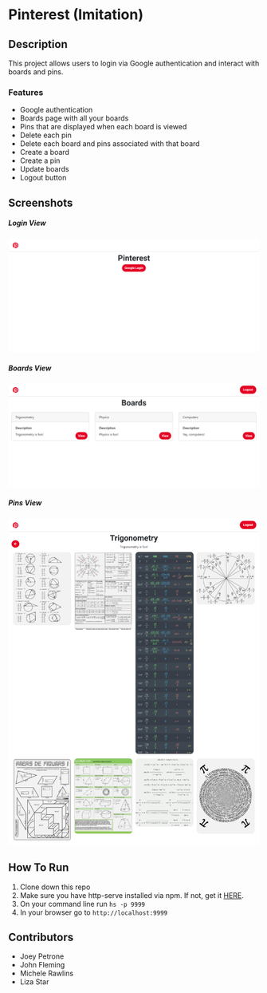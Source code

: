 # Pinterest (Imitation)

## Description
This project allows users to login via Google authentication and interact with boards and pins. 

### Features
* Google authentication
* Boards page with all your boards
* Pins that are displayed when each board is viewed
* Delete each pin
* Delete each board and pins associated with that board
* Create a board 
* Create a pin
* Update boards 
* Logout button

## Screenshots
##### Login View
![Login View](/images/screenshots/login-view.png)
##### Boards View
![Boards View](/images/screenshots/boards-view.png)
##### Pins View
![Pins View](/images/screenshots/pins-view.png)

## How To Run
1. Clone down this repo
1. Make sure you have  http-serve installed via npm. If not, get it [HERE](https://npmjs.com/package/http-server).
1. On your command line run `hs -p 9999`
1. In your browser go to `http://localhost:9999`
## Contributors
* Joey Petrone
* John Fleming
* Michele Rawlins
* Liza Star
